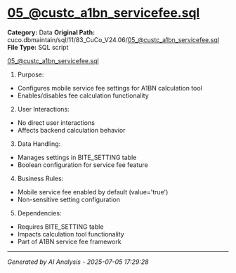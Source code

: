 # 05_@custc_a1bn_servicefee.sql

**Category:** Data
**Original Path:** cuco.dbmaintain/sql/11/83_CuCo_V24.06/05_@custc_a1bn_servicefee.sql
**File Type:** SQL script

05_@custc_a1bn_servicefee.sql
1. Purpose:
- Configures mobile service fee settings for A1BN calculation tool
- Enables/disables fee calculation functionality

2. User Interactions:
- No direct user interactions
- Affects backend calculation behavior

3. Data Handling:
- Manages settings in BITE_SETTING table
- Boolean configuration for service fee feature

4. Business Rules:
- Mobile service fee enabled by default (value='true')
- Non-sensitive setting configuration

5. Dependencies:
- Requires BITE_SETTING table
- Impacts calculation tool functionality
- Part of A1BN service fee framework

---
*Generated by AI Analysis - 2025-07-05 17:29:28*
